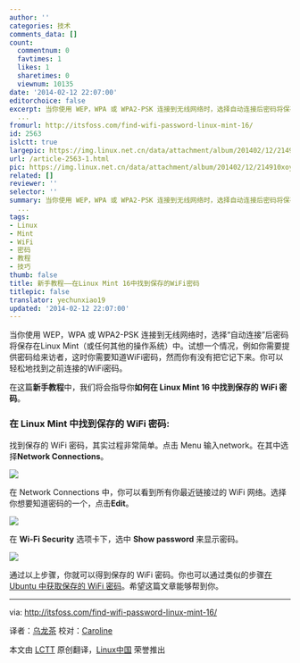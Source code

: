 ```yaml
---
author: ''
categories: 技术
comments_data: []
count:
  commentnum: 0
  favtimes: 1
  likes: 1
  sharetimes: 0
  viewnum: 10135
date: '2014-02-12 22:07:00'
editorchoice: false
excerpt: 当你使用 WEP，WPA 或 WPA2-PSK 连接到无线网络时，选择自动连接后密码将保存在Linux Mint（或任何其他的操作系统）中。试想一个情况，例如你需要提供密码给来访者，这时你需要知道WiFi密码，然而你有没有把它记下来
  ...
fromurl: http://itsfoss.com/find-wifi-password-linux-mint-16/
id: 2563
islctt: true
largepic: https://img.linux.net.cn/data/attachment/album/201402/12/214910xoyerl6xler7oc44.jpeg
url: /article-2563-1.html
pic: https://img.linux.net.cn/data/attachment/album/201402/12/214910xoyerl6xler7oc44.jpeg.thumb.jpg
related: []
reviewer: ''
selector: ''
summary: 当你使用 WEP，WPA 或 WPA2-PSK 连接到无线网络时，选择自动连接后密码将保存在Linux Mint（或任何其他的操作系统）中。试想一个情况，例如你需要提供密码给来访者，这时你需要知道WiFi密码，然而你有没有把它记下来
  ...
tags:
- Linux
- Mint
- WiFi
- 密码
- 教程
- 技巧
thumb: false
title: 新手教程——在Linux Mint 16中找到保存的WiFi密码
titlepic: false
translator: yechunxiao19
updated: '2014-02-12 22:07:00'
---
```


当你使用 WEP，WPA 或 WPA2-PSK 连接到无线网络时，选择“自动连接”后密码将保存在Linux Mint（或任何其他的操作系统）中。试想一个情况，例如你需要提供密码给来访者，这时你需要知道WiFi密码，然而你有没有把它记下来。你可以轻松地找到之前连接的WiFi密码。


在这篇**新手教程**中，我们将会指导你**如何在 Linux Mint 16 中找到保存的 WiFi 密码**。


### 在 Linux Mint 中找到保存的 WiFi 密码:


找到保存的 WiFi 密码，其实过程非常简单。点击 Menu 输入network。在其中选择**Network Connections**。


![](/data/attachment/album/201402/12/214910xoyerl6xler7oc44.jpeg)


在 Network Connections 中，你可以看到所有你最近链接过的 WiFi 网络。选择你想要知道密码的一个，点击**Edit**。


![](/data/attachment/album/201402/12/214911s9yanm83gaa8gsws.png)


在 **Wi-Fi Security** 选项卡下，选中 **Show password** 来显示密码。


![](/data/attachment/album/201402/12/214913muuzyo5m6r5rd2c3.png)


通过以上步骤，你就可以得到保存的 WiFi 密码。你也可以通过类似的步骤[在 Ubuntu 中获取保存的 WiFi 密码](http://itsfoss.com/how-to-find-saved-wireless-wifi-passwords-ubuntu/)。希望这篇文章能够帮到你。




---


via: <http://itsfoss.com/find-wifi-password-linux-mint-16/>


译者：[乌龙茶](https://github.com/yechunxiao19) 校对：[Caroline](https://github.com/carolinewuyan)


本文由 [LCTT](https://github.com/LCTT/TranslateProject) 原创翻译，[Linux中国](http://linux.cn/) 荣誉推出